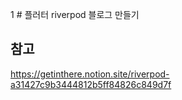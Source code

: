 1 # 플러터 riverpod 블로그 만들기

## 참고
https://getinthere.notion.site/riverpod-a31427c9b3444812b5ff84826c849d7f